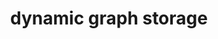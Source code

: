 ---
layout: page
title: dynamic graph storage
description: "Dynamic Graph Storage: An Experimental Survey"
img: assets/img/publication_preview/graphStorage.JPG
redirect: /assert/pdf/DynamicGraphStorage.pdf
importance: 3
category: ongoing
---